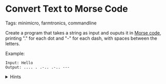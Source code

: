 # Convert Text to Morse Code

Tags: minimicro, farmtronics, commandline

Create a program that takes a string as input and ouputs it in [Morse code](https://en.wikipedia.org/wiki/Morse_code), printing "." for each dot and "-" for each dash, with spaces between the letters.

Example:

```
Input: Hello
Output: .... . .-.. .-.. ---
```

<details>
<summary>Hints</summary>

  Use ``input`` to get the input string.

Use a map to store and fetch morse code versions of letters.

Push the code for each letter onto a list, and use ``join`` to convert that list to a string.

</details>
